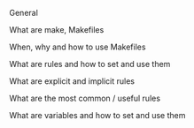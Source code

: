 General

What are make, Makefiles

When, why and how to use Makefiles

What are rules and how to set and use them

What are explicit and implicit rules

What are the most common / useful rules

What are variables and how to set and use them


